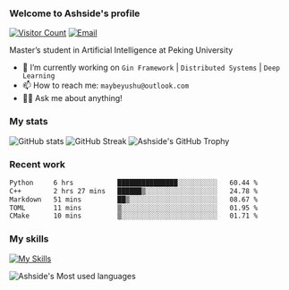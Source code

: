 ### Welcome to Ashside's profile

[![Visitor Count](https://visitor-badge.laobi.icu/badge?page_id=Ashside)](https://github.com/Ashside)
[![Email](https://img.shields.io/badge/Email-maybeyushu@outlook.com-blue)](mailto:maybeyushu@outlook.com)


Master’s student in Artificial Intelligence at Peking University

- 🔭 I’m currently working on `Gin Framework` | `Distributed Systems` | `Deep Learning`
- 📫 How to reach me: `maybeyushu@outlook.com`
- 👨‍💻 Ask me about anything!

### My stats

![GitHub stats](https://github-readme-stats.vercel.app/api?username=Ashside&show_icons=true)
![GitHub Streak](https://github-readme-streak-stats.herokuapp.com/?user=Ashside)
![Ashside's GitHub Trophy](https://github-profile-trophy.vercel.app/?username=Ashside&theme=onedark)



### Recent work

<!--START_SECTION:waka-->

```txt
Python     6 hrs           ███████████████░░░░░░░░░░   60.44 %
C++        2 hrs 27 mins   ██████▒░░░░░░░░░░░░░░░░░░   24.78 %
Markdown   51 mins         ██▒░░░░░░░░░░░░░░░░░░░░░░   08.67 %
TOML       11 mins         ▒░░░░░░░░░░░░░░░░░░░░░░░░   01.95 %
CMake      10 mins         ▒░░░░░░░░░░░░░░░░░░░░░░░░   01.71 %
```

<!--END_SECTION:waka-->

### My skills

[![My Skills](https://skillicons.dev/icons?i=go,python,cpp,vue)](https://skillicons.dev)

![Ashside's Most used languages](https://github-readme-stats.vercel.app/api/top-langs/?username=Ashside&layout=compact&hide_border=true&langs_count=4)


